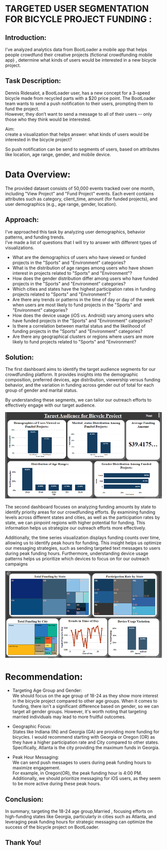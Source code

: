 TARGETED USER SEGMENTATION FOR BICYCLE PROJECT FUNDING :
=========================================
Introduction:
------------------
 I've analyzed analytics data from BootLoader a mobile app that helps people crowdfund their creative projects (fictional crowdfunding mobile app) , determine what kinds of users would be interested in a new bicycle project.
 
 Task Description:
 --------------------
 Dennis Ridesalot, a BootLoader user, has a new concept for a 3-speed bicycle made from recycled parts with a $20 price point. The BootLoader team wants to send a push notification to their users, prompting them to fund the project. \
 However, they don’t want to send a message to all of their users -- only those who they think would be interested.

 Aim:  
 create a visualization that helps answer: what kinds of users would be interested in the bicycle project?

 So push notification can be send to segments of users, based on attributes like location, age range, gender, and mobile device.

Data Overview:
==========================
The provided dataset consists of 50,000 events tracked over one month, including "View Project" and "Fund Project" events. Each event contains attributes such as category, client_time, amount (for funded projects), and user demographics (e.g., age range, gender, location).

Approach:
------------------------------
I've approached this task by analyzing user demographics, behavior patterns, and funding trends. \
I’ve made a list of questions that I will try to answer with different types of visualizations.

* What are the demographics of users who have viewed or funded projects in the "Sports" and "Environment" categories?
* What is the distribution of age ranges among users who have shown interest in projects related to "Sports" and "Environment"?
* How does the gender distribution differ among users who have funded projects in the "Sports" and "Environment" categories?
* Which cities and states have the highest participation rates in funding projects related to "Sports" and "Environment"?
* Are there any trends or patterns in the time of day or day of the week when users are most likely to fund projects in the "Sports" and "Environment" categories?
* How does the device usage (iOS vs. Android) vary among users who have funded projects in the "Sports" and "Environment" categories?
* Is there a correlation between marital status and the likelihood of funding projects in the "Sports" and "Environment" categories?
* Are there any geographical clusters or regions where users are more likely to fund projects related to "Sports" and "Environment?

Solution:
------------

The first dashboard aims to identify the target audience segments for our crowdfunding platform. It provides insights into the demographic composition, preferred devices, age distribution, viewership versus funding behavior, and the variation in funding across gender out of total for each group of gender and marital status. 

By understanding these segments, we can tailor our outreach efforts to effectively engage with our target audience.


![alt text](image.png)

The second dashboard focuses on analyzing funding amounts by state to identify priority areas for our crowdfunding efforts. By examining funding levels across different states and cities, as well as the participation rates by state, we can pinpoint regions with higher potential for funding. This information helps us strategize our outreach efforts more effectively.

Additionally, the time series visualization displays funding counts over time, allowing us to identify peak hours for funding. This insight helps us optimize our messaging strategies, such as sending targeted text messages to users during peak funding hours. Furthermore, understanding device usage patterns helps us prioritize which devices to focus on for our outreach campaigns

![alt text](image-1.png)


Recommendation:
===============================

* Targeting Age Group and Gender: \
We should focus on the age group of 18-24 as they show more interest in the bicycle project compared to other age groups. When it comes to funding, there isn't a significant difference based on gender, so we can target all gender groups. However, it's worth noting that targeting married individuals may lead to more fruitful outcomes.

* Geographic Focus: \
States like Indiana (IN) and Georgia (GA) are providing more funding for bicycles. I would recommend starting with Georgia or Oregon (OR) as they have a higher participation rate and City compared to other states. Specifically, Atlanta is the city providing the maximum funds in Georgia.

* Peak Hour Messaging: \
We can send push messages to users during peak funding hours to maximize engagement.\
 For example, in Oregon(OR), the peak funding hour is 4:00 PM. Additionally, we should prioritize messaging for iOS users, as they seem to be more active during these peak hours.

Conclusion:
-------------------

In summary, targeting the 18-24 age group,Married , focusing efforts on high-funding states like Georgia, particularly in cities such as Atlanta, and leveraging peak funding hours for strategic messaging can optimize the success of the bicycle project on BootLoader.


Thank You!
--------------





